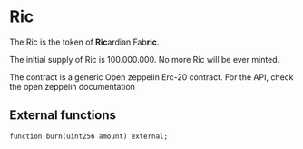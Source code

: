 # Ric

The Ric is the token of **Ric**ardian Fab**ric**.

The initial supply of Ric is 100.000.000.
No more Ric will be ever minted.

The contract is a generic Open zeppelin Erc-20 contract.
For the API, check the open zeppelin documentation

## External functions

    function burn(uint256 amount) external;
